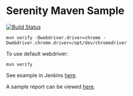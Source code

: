 Serenity Maven Sample
=================
[![Build Status](https://martinreinhardt-online.de/jenkins/buildStatus/icon?job=serenity_maven_sample)](https://martinreinhardt-online.de/jenkins/job/serenity_maven_sample/)

```
mvn verify -Dwebdriver.driver=chrome -Dwebdriver.chrome.driver=/opt/dev/chromedriver
```

To use default webdriver:

```
mvn verify
```

See example in Jenkins [here](https://martinreinhardt-online.de/jenkins/job/serenity_maven_sample/).

A sample report can be viewed [here](https://martinreinhardt-online.de/jenkins/job/serenity_maven_sample/ws/maven/target/site/serenity/index.html).
